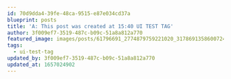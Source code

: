 ```yaml
---
id: 70d9dda4-39fe-48ca-9515-e87e034cd37a
blueprint: posts
title: 'A: This post was created at 15:40 UI TEST TAG'
author: 3f009ef7-3519-487c-b09c-51a8a812a770
featured_image: images/posts/61796691_2774879759221020_3178691358600724480_n-(1).jpg
tags:
  - ui-test-tag
updated_by: 3f009ef7-3519-487c-b09c-51a8a812a770
updated_at: 1657024902
---
```

